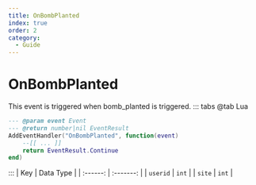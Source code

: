 ```yaml
---
title: OnBombPlanted
index: true
order: 2
category:
  - Guide
---
```


# OnBombPlanted
This event is triggered when bomb_planted is triggered.
::: tabs
@tab Lua
```lua
--- @param event Event
--- @return number|nil EventResult
AddEventHandler("OnBombPlanted", function(event)
    --[[ ... ]]
    return EventResult.Continue
end)
```

:::
|    Key   | Data Type |
| :------: | :-------: |
| `userid` |   `int`   |
|  `site`  |   `int`   |